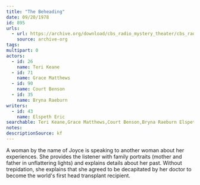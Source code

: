 ```yaml
---
title: "The Beheading"
date: 09/20/1978
id: 895
urls: 
  - url: https://archive.org/download/cbs_radio_mystery_theater/cbs_radio_mystery_theater-0851-0900.zip/cbs_radio_mystery_theater-0851-0900%2Fcbsrmt_0895_the_beheading.mp3
    source: archive-org
tags: 
multipart: 0
actors:  
  - id: 26
    name: Teri Keane  
  - id: 71
    name: Grace Matthews  
  - id: 90
    name: Court Benson  
  - id: 35
    name: Bryna Raeburn
writers:  
  - id: 43
    name: Elspeth Eric
searchable: Teri Keane,Grace Matthews,Court Benson,Bryna Raeburn Elspeth Eric
notes: 
descriptionSource: kf
---
```

A woman by the name of Joyce is speaking to another woman about her experiences. She provides the listener with family portraits (mother and father in unflattering lights) and explains details about her past. Without trepidation, she explains that she agreed to be decapitated by her doctor to become the world's first head transplant recipient.